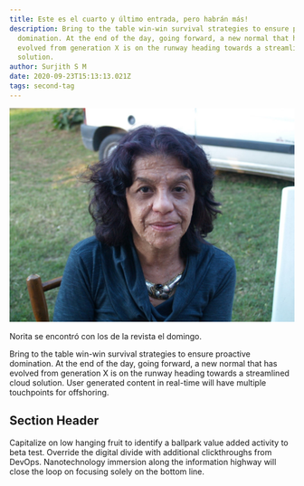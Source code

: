 ```yaml
---
title: Este es el cuarto y último entrada, pero habrán más!
description: Bring to the table win-win survival strategies to ensure proactive
  domination. At the end of the day, going forward, a new normal that has
  evolved from generation X is on the runway heading towards a streamlined cloud
  solution.
author: Surjith S M
date: 2020-09-23T15:13:13.021Z
tags: second-tag
---
```

![Norita](/src/static/img/20200928-norita.jpg "Norita en la reunión")

Norita se encontró con los de la revista el domingo.

Bring to the table win-win survival strategies to ensure proactive domination. At the end of the day, going forward, a new normal that has evolved from generation X is on the runway heading towards a streamlined cloud solution. User generated content in real-time will have multiple touchpoints for offshoring.

## Section Header

Capitalize on low hanging fruit to identify a ballpark value added activity to beta test. Override the digital divide with additional clickthroughs from DevOps. Nanotechnology immersion along the information highway will close the loop on focusing solely on the bottom line.